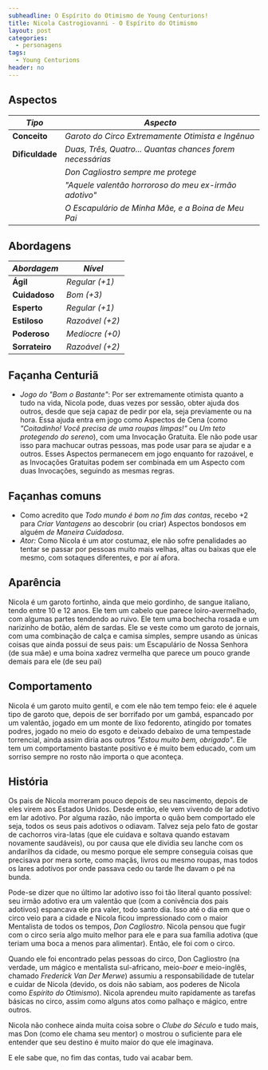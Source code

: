 ```yaml
---
subheadline: O Espírito do Otimismo de Young Centurions!
title: Nicola Castrogiovanni - O Espírito do Otimismo
layout: post
categories:
  - personagens
tags:
  - Young Centurions
header: no
---
```


## Aspectos

| ***Tipo***       | ***Aspecto***                                                |
|------------------|-------------------------------------------------------------|
| __Conceito__     | _Garoto do Circo Extremamente Otimista e Ingênuo_           |
| __Dificuldade__  | _Duas, Três, Quatro... Quantas chances forem necessárias_   |
|                  | _Don Cagliostro sempre me protege_                          |
|                  | _"Aquele valentão horroroso do meu ex-irmão adotivo"_       |
|                  | _O Escapulário de Minha Mãe, e a Boina de Meu Pai_          |

## Abordagens

| ***Abordagem*** | ***Nível***     |
|-----------------|-----------------|
| __Ágil__        | _Regular (+1)_  |
| __Cuidadoso__   | _Bom (+3)_      |
| __Esperto__     | _Regular (+1)_  |
| __Estiloso__    | _Razoável (+2)_ |
| __Poderoso__    | _Medíocre (+0)_ |
| __Sorrateiro__  | _Razoável (+2)_ |

## Façanha Centuriã

+ _Jogo do "Bom o Bastante"_: Por ser extremamente otimista quanto a tudo na vida, Nicola pode, duas vezes por sessão, obter ajuda dos outros, desde que seja capaz de pedir por ela, seja previamente ou na hora. Essa ajuda entra em jogo como Aspectos de Cena (como _"Coitadinho! Você precisa de uma roupas limpas!"_ ou _Um teto protegendo do sereno_), com uma Invocação Gratuita. Ele não pode usar isso para machucar outras pessoas, mas pode usar para se ajudar e a outros. Esses Aspectos permanecem em jogo enquanto for razoável, e as Invocações Gratuitas podem ser combinada em um Aspecto com duas Invocações, seguindo as mesmas regras.

## Façanhas comuns

+ Como acredito que _Todo mundo é bom no fim das contas_, recebo +2 para _Criar Vantagens_ ao descobrir (ou criar) Aspectos bondosos em alguém _de Maneira Cuidadosa_.
+ _Ator:_ Como Nicola é um ator costumaz, ele não sofre penalidades ao tentar se passar por pessoas muito mais velhas, altas ou baixas que ele mesmo, com sotaques diferentes, e por aí afora.

## Aparência

Nicola é um garoto fortinho, ainda que meio gordinho, de sangue italiano, tendo entre 10 e 12 anos. Ele tem um cabelo que parece loiro-avermelhado, com algumas partes tendendo ao ruivo. Ele tem uma bochecha rosada e um narizinho de botão, além de sardas. Ele se veste como um garoto de jornais, com uma combinação de calça e camisa simples, sempre usando as únicas coisas que ainda possui de seus pais: um Escapulário de Nossa Senhora (de sua mãe) e uma boina xadrez vermelha que parece um pouco grande demais para ele (de seu pai)

## Comportamento

Nicola é um garoto muito gentil, e com ele não tem tempo feio: ele é aquele tipo de garoto que, depois de ser borrifado por um gambá, espancado por um valentão, jogado em um monte de lixo fedorento, atingido por tomates podres, jogado no meio do esgoto e deixado debaixo de uma tempestade torrencial, ainda assim diria aos outros _"Estou muito bem, obrigado"_. Ele tem um comportamento bastante positivo e é muito bem educado, com um sorriso sempre no rosto não importa o que aconteça.

## História

Os pais de Nicola morreram pouco depois de seu nascimento, depois de eles virem aos Estados Unidos. Desde então, ele vem vivendo de lar adotivo em lar adotivo. Por alguma razão, não importa o quão bem comportado ele seja, todos os seus pais adotivos o odiavam. Talvez seja pelo fato de gostar de cachorros vira-latas (que ele cuidava e soltava quando estavam novamente saudáveis), ou por causa que ele dividia seu lanche com os andarilhos da cidade, ou mesmo porque ele sempre conseguia coisas que precisava por mera sorte, como maçãs, livros ou mesmo roupas, mas todos os lares adotivos por onde passava cedo ou tarde lhe davam o pé na bunda.

Pode-se dizer que no último lar adotivo isso foi tão literal quanto possível: seu irmão adotivo era um valentão que (com a conivência dos pais adotivos) espancava ele pra valer, todo santo dia. Isso até o dia em que o circo veio para a cidade e Nicola ficou impressionado com o maior Mentalista de todos os tempos, _Don Cagliostro_. Nicola pensou que fugir com o circo seria algo muito melhor para ele e para sua família adotiva (que teriam uma boca a menos para alimentar). Então, ele foi com o circo.

Quando ele foi encontrado pelas pessoas do circo, Don Cagliostro (na verdade, um mágico e mentalista sul-africano, meio-_boer_ e meio-inglẽs, chamado _Frederick Van Der Merwe_) assumiu a responsabilidade de tutelar e cuidar de Nicola (devido, os dois não sabiam, aos poderes de Nicola como _Espírito do Otimismo_). Nicola aprendeu muito rapidamente as tarefas básicas no circo, assim como alguns atos como palhaço e mágico, entre outros.

Nicola não conhece ainda muita coisa sobre o _Clube do Século_ e tudo mais, mas Don (como ele chama seu mentor) o mostrou o suficiente para ele entender que seu destino é muito maior do que ele imaginava.

E ele sabe que, no fim das contas, tudo vai acabar bem.

